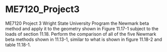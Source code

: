 # ME7120_Project3
ME7120 Project 3 Wright State University
Program the Newmark beta method and apply it to the geometry shown in Figure 11.17-1 subject to the loads of section 11.18. Perform the comparison of all of the five Newmark beta methods shown in 11.13-1, similar to what is shown in figure 11.18-2 and table 11.18-1.
